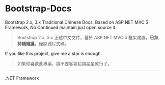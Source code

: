 # Bootstrap-Docs

Bootstrap 2.x, 3.x Traditional Chinese Docs, Based on ASP.NET MVC 5 Framework, No Continued maintain just open source it.

> Bootstrap 2.x, 3.x 正體中文文件，基於 ASP.NET MVC 5 框架建置，**已無持續維護**，僅開源程式碼。

If you like this project, give me a star is enough.

> 如果你喜歡此專案，請不要客氣給顆星星就行了。

---

.NET Framework 